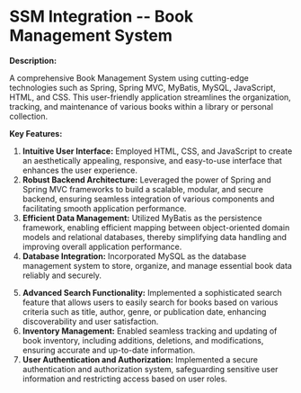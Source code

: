 # **SSM Integration -- Book Management System**

**Description:**

A comprehensive Book Management System using cutting-edge technologies such as Spring, Spring MVC, MyBatis, MySQL, JavaScript, HTML, and CSS. This user-friendly application streamlines the organization, tracking, and maintenance of various books within a library or personal collection.

**Key Features:**

1. **Intuitive User Interface:** Employed HTML, CSS, and JavaScript to create an aesthetically appealing, responsive, and easy-to-use interface that enhances the user experience.
2. **Robust Backend Architecture:** Leveraged the power of Spring and Spring MVC frameworks to build a scalable, modular, and secure backend, ensuring seamless integration of various components and facilitating smooth application performance.
3. **Efficient Data Management:** Utilized MyBatis as the persistence framework, enabling efficient mapping between object-oriented domain models and relational databases, thereby simplifying data handling and improving overall application performance.
4. **Database Integration:** Incorporated MySQL as the database management system to store, organize, and manage essential book data reliably and securely.</p>
5. **Advanced Search Functionality:** Implemented a sophisticated search feature that allows users to easily search for books based on various criteria such as title, author, genre, or publication date, enhancing discoverability and user satisfaction.
6. **Inventory Management:** Enabled seamless tracking and updating of book inventory, including additions, deletions, and modifications, ensuring accurate and up-to-date information.
7. **User Authentication and Authorization:** Implemented a secure authentication and authorization system, safeguarding sensitive user information and restricting access based on user roles.</p>
